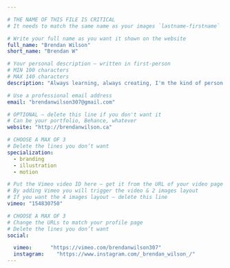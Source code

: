 ```yaml
---

# THE NAME OF THIS FILE IS CRITICAL
# It needs to match the same name as your images `lastname-firstname`

# Write your full name as you want it shown on the website
full_name: "Brendan Wilson"
short_name: "Brendan W"

# Your personal description — written in first-person
# MIN 100 characters
# MAX 140 characters
description: "Always learning, always creating, I'm the kind of person who would rather make it myself than buy it new. Oh and Star Wars is a pretty big deal to me."

# Use a professional email address
email: "brendanwilson307@gmail.com"

# OPTIONAL — delete this line if you don't want it
# Can be your portfolio, Behance, whatever
website: "http://brendanwilson.ca"

# CHOOSE A MAX OF 3
# Delete the lines you don’t want
specialization:
  - branding
  - illustration
  - motion

# Put the Vimeo video ID here — get it from the URL of your video page
# By adding Vimeo you will trigger the video & 2 images layout
# If you want the 4 images layout — delete this line
vimeo: "154830750"

# CHOOSE A MAX OF 3
# Change the URLs to match your profile page
# Delete the lines you don’t want
social:

  vimeo:      "https://vimeo.com/brendanwilson307"
  instagram:    "https://www.instagram.com/_brendan_wilson_/"
---
```

